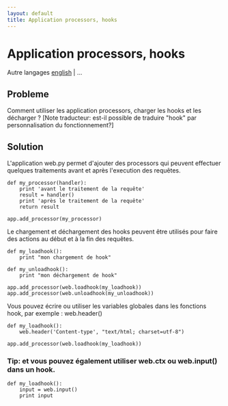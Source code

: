 ```yaml
---
layout: default
title: Application processors, hooks
---
```


# Application processors, hooks

Autre langages [english](/../application_processors) | ...

##  Probleme

Comment utiliser les application processors, charger les hooks et les décharger ? [Note traducteur: est-il possible de traduire "hook" par personnalisation du fonctionnement?]

## Solution

L'application web.py permet d'ajouter des processors qui peuvent effectuer quelques traitements avant et après l'execution des requêtes.

    def my_processor(handler):
        print 'avant le traitement de la requête'
        result = handler()
        print 'après le traitement de la requête'
        return result

    app.add_processor(my_processor)

Le chargement et déchargement des hooks peuvent être utilisés pour faire des actions au début et à la fin des requêtes.

    def my_loadhook():
        print "mon chargement de hook"

    def my_unloadhook():
        print "mon déchargement de hook"

    app.add_processor(web.loadhook(my_loadhook))
    app.add_processor(web.unloadhook(my_unloadhook))

Vous pouvez écrire ou utiliser les variables globales dans les fonctions hook, par exemple : web.header()

    def my_loadhook():
        web.header('Content-type', "text/html; charset=utf-8")

    app.add_processor(web.loadhook(my_loadhook))

### Tip: et vous pouvez également utiliser web.ctx ou web.input() dans un hook.

    def my_loadhook():
        input = web.input()
        print input
